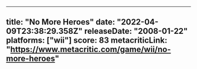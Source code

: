 
---
title: "No More Heroes"
date: "2022-04-09T23:38:29.358Z"
releaseDate: "2008-01-22"
platforms: ["wii"]
score: 83
metacriticLink: "https://www.metacritic.com/game/wii/no-more-heroes"
---
